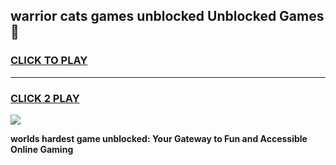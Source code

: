 
## warrior cats games unblocked Unblocked Games👋
<h3>
<a href="https://premium.freeplayer.one?title=warrior_cats_games_unblocked&ref=16F">CLICK TO PLAY</a></h3>
<hr>

<h3>
<a href="https://premium.freeplayer.one?title=warrior_cats_games_unblocked&ref=16F">CLICK 2 PLAY</a>
  
</h3>

<a href="https://premium.freeplayer.one?title=warrior_cats_games_unblocked&ref=16F/"><img src="https://clearcache.store/games.png"></a>


**worlds hardest game unblocked: Your Gateway to Fun and Accessible Online Gaming**
